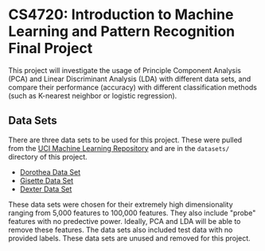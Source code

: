 # CS4720: Introduction to Machine Learning and Pattern Recognition Final Project

This project will investigate the usage of Principle Component Analysis (PCA)
and Linear Discriminant Analysis (LDA) with different data sets, and compare
their performance (accuracy) with different classification methods (such as
K-nearest neighbor or logistic regression).

## Data Sets

There are three data sets to be used for this project. These were pulled from the
[UCI Machine Learning Repository] and are in the `datasets/` directory of this
project.

* [Dorothea Data Set]
* [Gisette Data Set]
* [Dexter Data Set]

These data sets were chosen for their extremely high dimensionality ranging from
5,000 features to 100,000 features. They also include "probe" features with no
predective power. Ideally, PCA and LDA will be able to remove these features.
The data sets also included test data with no provided labels. These data sets
are unused and removed for this project.

[UCI Machine Learning Repository]: http://archive.ics.uci.edu/ml/index.php
[Dorothea Data Set]: http://archive.ics.uci.edu/ml/datasets/Dorothea
[Gisette Data Set]: http://archive.ics.uci.edu/ml/datasets/Gisette
[Dexter Data Set]: http://archive.ics.uci.edu/ml/datasets/Dexter
